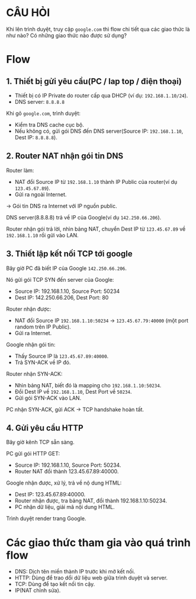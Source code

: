 # CÂU HỎI

Khi lên trình duyệt, truy cập `google.com` thì flow chi tiết qua các giao thức là như nào? Có những giao thức nào được sử dụng?

# Flow 

## 1. Thiết bị gửi yêu cầu(PC / lap top / điện thoại) 
- Thiết bị có IP Private do router cấp qua DHCP (ví dụ: `192.168.1.10/24`).
- DNS server: `8.8.8.8`

Khi gõ `google.com`, trình duyệt:
- Kiểm tra DNS cache cục bộ.
- Nếu không có, gửi gói DNS đến DNS server(Source IP: `192.168.1.10`, Dest IP: `8.8.8.8`).

## 2. Router NAT nhận gói tin DNS

Router làm:
- NAT đổi Source IP từ `192.168.1.10` thành IP Public của router(ví dụ `123.45.67.89`).
- Gửi ra ngoài Internet.

-> Gói tin DNS ra Internet với IP nguồn public.

DNS server(8.8.8.8) trả về IP của Google(ví dụ `142.250.66.206`).

Router nhận gói trả lời, nhìn bảng NAT, chuyển Dest IP từ `123.45.67.89` về `192.168.1.10` rồi gửi vào LAN.

## 3. Thiết lập kết nối TCP tới google

Bây giờ PC đã biết IP của Google `142.250.66.206`.

Nó gửi gói TCP SYN đến server của Google:
- Source IP: 192.168.1.10, Source Port: 50234
- Dest IP: 142.250.66.206, Dest Port: 80

Router nhận được:
- NAT đổi Source IP `192.168.1.10:50234` -> `123.45.67.79:40000` (một port random trên IP Public).
- Gửi ra Internet.

Google nhận gói tin:
- Thấy Source IP là `123.45.67.89:40000`.
- Trả SYN-ACK về IP đó.

Router nhận SYN-ACK:
- Nhìn bảng NAT, biết đó là mapping cho `192.168.1.10:50234`.
- Đổi Dest IP về `192.168.1.10`, Dest Port về `50234`.
- Gửi gói SYN-ACK vào LAN.

PC nhận SYN-ACK, gửi ACK -> TCP handshake hoàn tất.

## 4. Gửi yêu cầu HTTP

Bây giờ kênh TCP sẵn sàng.

PC gửi gói HTTP GET:
- Source IP: 192.168.1.10, Source Port: 50234.
- Router NAT đổi thành 123.45.67.89:40000.

Google nhận được, xử lý, trả về nộ dung HTML:
- Dest IP: 123.45.67.89:40000.
- Router nhận được, tra bảng NAT, đổi thành 192.168.1.10:50234.
- PC nhận dữ liệu, giải mã nội dung HTML.

Trình duyệt render trang Google.

# Các giao thức tham gia vào quá trình flow 
-  DNS: Dịch tên miền thành IP trước khi mở kết nối.
-  HTTP: Dùng để trao dổi dữ liệu web giữa trình duyệt và server.
-  TCP: Dùng để tạo kết nối tin cậy.
-  IP(NAT chỉnh sửa).
